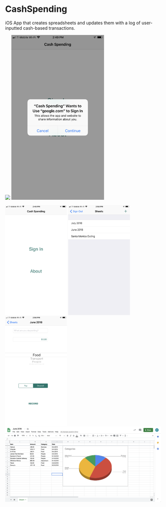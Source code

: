 # CashSpending
iOS App that creates spreadsheets and updates them with a log of user-inputted cash-based transactions. 

<img src="images/appicon.PNG" width="300"> <img src="images/googlesignin.PNG" width="300">

<img src="images/introscreen.PNG" width="200">
<img src="images/sheetlist.PNG" width="200">
<img src="images/sheetupdate.PNG" width="200">
<img src="images/spreadsheet.png">
